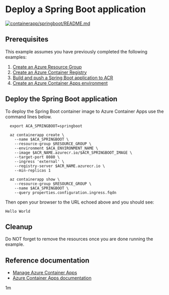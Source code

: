 # Deploy a Spring Boot application

[![containerapp/springboot/README.md](https://github.com/Azure-Samples/java-on-azure-examples/actions/workflows/containerapp_springboot_README_md.yml/badge.svg)](https://github.com/Azure-Samples/java-on-azure-examples/actions/workflows/containerapp_springboot_README_md.yml)

## Prerequisites

<!-- 

  if [[ -z $REGION ]]; then
    export REGION=westus
  fi

  -->
<!-- workflow.cron(0 14 * * 3) -->
<!-- workflow.include(../../acr/springboot/README.md) -->
<!-- workflow.include(../create-environment/README.md) -->

This example assumes you have previously completed the following examples:

1. [Create an Azure Resource Group](../../group/create/README.md)
1. [Create an Azure Container Registry](../../acr/create/README.md)
1. [Build and push a Spring Boot application to ACR](../../acr/springboot/README.md)
1. [Create an Azure Container Apps environment](../create-environment/README.md)

## Deploy the Spring Boot application

To deploy the Spring Boot container image to Azure Container Apps use the
command lines below.

```shell
  export ACA_SPRINGBOOT=springboot

  az containerapp create \
    --name $ACA_SPRINGBOOT \
    --resource-group $RESOURCE_GROUP \
    --environment $ACA_ENVIRONMENT_NAME \
    --image $ACR_NAME.azurecr.io/$ACR_SPRINGBOOT_IMAGE \
    --target-port 8080 \
    --ingress 'external' \
    --registry-server $ACR_NAME.azurecr.io \
    --min-replicas 1

  az containerapp show \
    --resource-group $RESOURCE_GROUP \
    --name $ACA_SPRINGBOOT \
    --query properties.configuration.ingress.fqdn
```

Then open your browser to the URL echoed above and you should see:

```text
Hello World
```

<!-- workflow.directOnly()

  sleep 60
  export URL=https://$(az containerapp show --resource-group $RESOURCE_GROUP --name $ACA_SPRINGBOOT --query properties.configuration.ingress.fqdn --output tsv)
  export RESULT=$(curl $URL)
  az group delete --name $RESOURCE_GROUP --yes || true
  if [[ "$RESULT" != *"Hello World"* ]]; then
    echo "Response did not contain 'Hello World'"
    exit 1
  fi

  -->

## Cleanup

Do NOT forget to remove the resources once you are done running the example.

## Reference documentation

* [Manage Azure Container Apps](https://docs.microsoft.com/cli/azure/containerapp)
* [Azure Container Apps documentation](https://docs.microsoft.com/azure/container-apps)

1m
